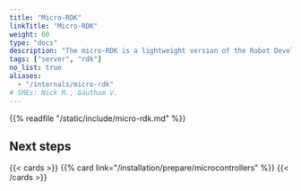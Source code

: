 ```yaml
---
title: "Micro-RDK"
linkTitle: "Micro-RDK"
weight: 60
type: "docs"
description: "The micro-RDK is a lightweight version of the Robot Development Kit which can run on resource-limited embedded systems."
tags: ["server", "rdk"]
no_list: true
aliases:
  - "/internals/micro-rdk"
# SMEs: Nick M., Gautham V.
---
```


{{% readfile "/static/include/micro-rdk.md" %}}

## Next steps

{{< cards >}}
{{% card link="/installation/prepare/microcontrollers" %}}
{{< /cards >}}
